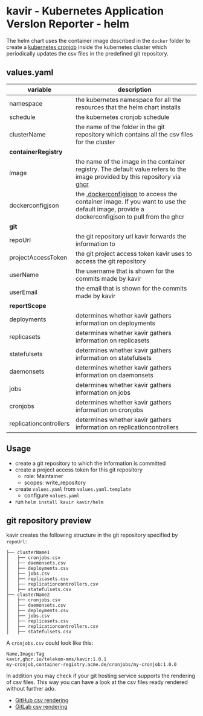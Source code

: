 # kavir - **K**ubernetes **A**pplication **V**ers**I**on **R**eporter - helm

The helm chart uses the container image described in the `docker` folder to create a [kubernetes cronjob](https://kubernetes.io/docs/concepts/workloads/controllers/cron-jobs/) inside the kubernetes cluster which periodically updates the csv files in the predefined git repository.

## values.yaml

| variable               | description                                                                                   |
| ---------------------- | --------------------------------------------------------------------------------------------- |
| namespace              | the kubernetes namespace for all the resources that the helm chart installs                   |
| schedule               | the kubernetes cronjob schedule                                                               |
| clusterName            | the name of the folder in the git repository which contains all the csv files for the cluster |
| **containerRegistry**  |                                                                                               |
| image                  | the name of the image in the container registry. The default value refers to the image provided by this repository via [ghcr](https://docs.github.com/en/packages/working-with-a-github-packages-registry/working-with-the-container-registry) |
| dockerconfigjson       | the [.dockerconfigjson](https://kubernetes.io/docs/tasks/configure-pod-container/pull-image-private-registry/) to access the container image. If you want to use the default image, provide a dockerconfigjson to pull from the ghcr |
| **git**                |                                                                                               |
| repoUrl                | the git repository url kavir forwards the information to                                      |
| projectAccessToken     | the git project access token kavir uses to access the git repository                          |
| userName               | the username that is shown for the commits made by kavir                                      |
| userEmail              | the email that is shown for the commits made by kavir                                         |
| **reportScope**        |                                                                                               |
| deployments            | determines whether kavir gathers information on deployments                                   |
| replicasets            | determines whether kavir gathers information on replicasets                                   |
| statefulsets           | determines whether kavir gathers information on statefulsets                                  |
| daemonsets             | determines whether kavir gathers information on daemonsets                                    |
| jobs                   | determines whether kavir gathers information on jobs                                          |
| cronjobs               | determines whether kavir gathers information on cronjobs                                      |
| replicationcontrollers | determines whether kavir gathers information on replicationcontrollers                        |

## Usage

* create a git repository to which the information is committed
* create a project access token for this git repository
  * role: Maintainer
  * scopes: write_repository
* create `values.yaml` from `values.yaml.template`
  * configure `values.yaml`
* run `helm install kavir kavir/helm`

## git repository preview

kavir creates the following structure in the git repository specified by `repoUrl`:

```text
├── clusterName1
│   ├── cronjobs.csv
│   ├── daemonsets.csv
│   ├── deployments.csv
│   ├── jobs.csv
│   ├── replicasets.csv
│   ├── replicationcontrollers.csv
│   ├── statefulsets.csv
├── clusterName2
│   ├── cronjobs.csv
│   ├── daemonsets.csv
│   ├── deployments.csv
│   ├── jobs.csv
│   ├── replicasets.csv
│   ├── replicationcontrollers.csv
│   ├── statefulsets.csv
```

A `cronjobs.csv` could look like this:

```csv
Name,Image:Tag
kavir,ghcr.io/telekom-mms/kavir:1.0.1
my-cronjob,container-registry.acme.de/cronjobs/my-cronjob:1.0.0
```

In addition you may check if your git hosting service supports the rendering of csv files. This way you can have a look at the csv files ready rendered without further ado.

* [GitHub csv rendering](https://docs.github.com/en/repositories/working-with-files/using-files/working-with-non-code-files#rendering-csv-and-tsv-data)
* [GitLab csv rendering](https://docs.gitlab.com/ee/user/project/repository/files/csv.html)
